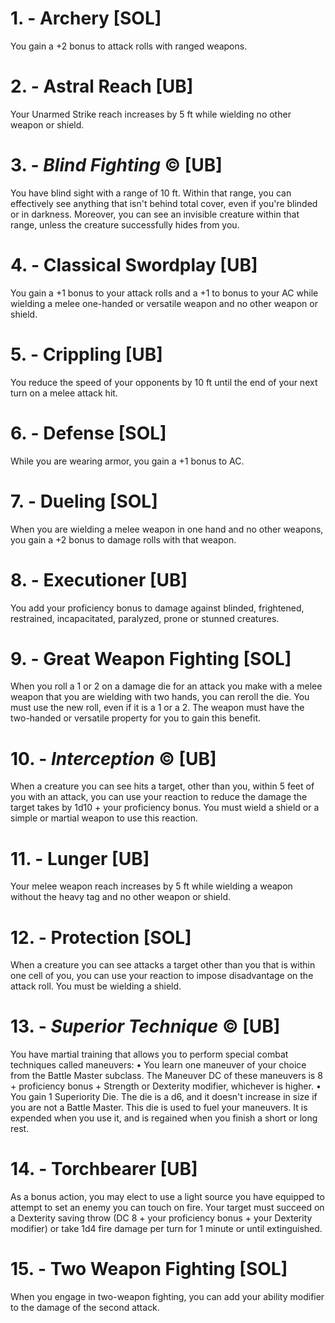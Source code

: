 # 1. - Archery [SOL]

You gain a +2 bonus to attack rolls with ranged weapons.

# 2. - Astral Reach [UB]

Your Unarmed Strike reach increases by 5 ft while wielding no other weapon or shield.

# 3. - *Blind Fighting* © [UB]

You have blind sight with a range of 10 ft. Within that range, you can effectively see anything that isn't behind total cover, even if you're blinded or in darkness. Moreover, you can see an invisible creature within that range, unless the creature successfully hides from you.

# 4. - Classical Swordplay [UB]

You gain a +1 bonus to your attack rolls and a +1 to bonus to your AC while wielding a melee one-handed or versatile weapon and no other weapon or shield.

# 5. - Crippling [UB]

You reduce the speed of your opponents by 10 ft until the end of your next turn on a melee attack hit.

# 6. - Defense [SOL]

While you are wearing armor, you gain a +1 bonus to AC.

# 7. - Dueling [SOL]

When you are wielding a melee weapon in one hand and no other weapons, you gain a +2 bonus to damage rolls with that weapon.

# 8. - Executioner [UB]

You add your proficiency bonus to damage against blinded, frightened, restrained, incapacitated, paralyzed, prone or stunned creatures.

# 9. - Great Weapon Fighting [SOL]

When you roll a 1 or 2 on a damage die for an attack you make with a melee weapon that you are wielding with two hands, you can reroll the die. You must use the new roll, even if it is a 1 or a 2. The weapon must have the two-handed or versatile property for you to gain this benefit.

# 10. - *Interception* © [UB]

When a creature you can see hits a target, other than you, within 5 feet of you with an attack, you can use your reaction to reduce the damage the target takes by 1d10 + your proficiency bonus. You must wield a shield or a simple or martial weapon to use this reaction.

# 11. - Lunger [UB]

Your melee weapon reach increases by 5 ft while wielding a weapon without the heavy tag and no other weapon or shield.

# 12. - Protection [SOL]

When a creature you can see attacks a target other than you that is within one cell of you, you can use your reaction to impose disadvantage on the attack roll. You must be wielding a shield.

# 13. - *Superior Technique* © [UB]

You have martial training that allows you to perform special combat techniques called maneuvers:
• You learn one maneuver of your choice from the Battle Master subclass. The Maneuver DC of these maneuvers is 8 + proficiency bonus + Strength or Dexterity modifier, whichever is higher.
• You gain 1 Superiority Die. The die is a d6, and it doesn't increase in size if you are not a Battle Master. This die is used to fuel your maneuvers. It is expended when you use it, and is regained when you finish a short or long rest.

# 14. - Torchbearer [UB]

As a bonus action, you may elect to use a light source you have equipped to attempt to set an enemy you can touch on fire. Your target must succeed on a Dexterity saving throw (DC 8 + your proficiency bonus + your Dexterity modifier) or take 1d4 fire damage per turn for 1 minute or until extinguished.

# 15. - Two Weapon Fighting [SOL]

When you engage in two-weapon fighting, you can add your ability modifier to the damage of the second attack.



